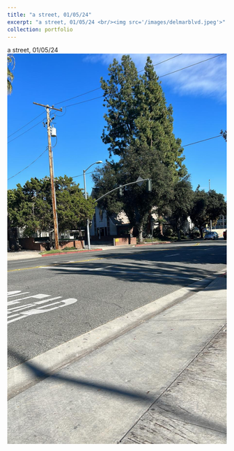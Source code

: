 ```yaml
---
title: "a street, 01/05/24"
excerpt: "a street, 01/05/24 <br/><img src='/images/delmarblvd.jpeg'>"
collection: portfolio
---
```


a street, 01/05/24 <br/><img src='/images/delmarblvd.jpeg'>
